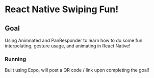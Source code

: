 # React Native Swiping Fun!

## Goal
Using Animnated and PanResponder to learn how to do some fun interpolating, gesture usage, and animating in React Native!

### Running
Built using Expo, will post a QR code / link upon completing the goal!